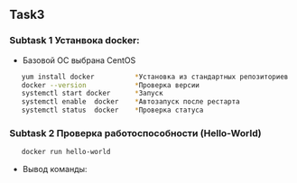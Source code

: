 <!-- ABOUT THE PROJECT -->
## Task3
### Subtask 1 Устанвока docker:
* Базовой ОС выбрана CentOS
```sh
   yum install docker          *Установка из стандартных репозиториев 
   docker --version            *Проверка версии
   systemctl start docker      *Запуск 
   systemctl enable  docker    *Автозапуск после рестарта
   systemctl status  docker    *Проверка статуса
   ```
### Subtask 2 Проверка работоспособности (Hello-World)
```sh
   docker run hello-world
   ```
* Вывод команды:
